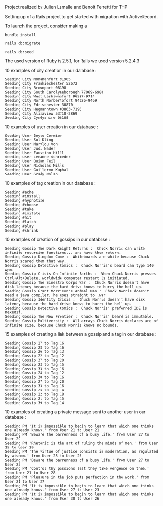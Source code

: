 Project realized by Julien Lamalle and Benoit Ferretti for THP

Setting up of a Rails project to get started with migration with ActiveRecord.

To launch the project, consider making a

```
bundle install
```
```
rails db:migrate
```
```
rails db:seed
```

The used version of Ruby is 2.5.1, for Rails we used version 5.2.4.3


10 examples of city creation in our database : 

```
Seeding City Monahanfurt 91905
Seeding City Frankiechester 52672
Seeding City Brownport 08398
Seeding City South Carolyneborough 77069-6980
Seeding City West Lashawnafurt 96587-9714
Seeding City North Norbertofort 94626-9469
Seeding City Edrischester 30870
Seeding City Hegmanntown 03863-7193
Seeding City Alizaview 53718-2869
Seeding City Cyndyshire 08188
```

10 examples of user creation in our database :

```
Seeding User Boyce Cormier
Seeding User Sol Kling
Seeding User Marylou Von
Seeding User Judi Nader
Seeding User Faustino Hilll
Seeding User Leeanne Schroeder
Seeding User Quinn Feil
Seeding User Nicholas Mills
Seeding User Guillermo Kuphal
Seeding User Grady Nolan
```


10 examples of tag creation in our database :

```
Seeding #ache
Seeding #install
Seeding #hypnotize
Seeding #choose
Seeding #take
Seeding #imitate
Seeding #hit
Seeding #latch
Seeding #play
Seeding #shrink
```

10 examples of creation of gossips in our database : 

```
Seeding Gossip The Dark Knight Returns :  Chuck Norris can write infinite recursion functions... and have them return.
Seeding Gossip Kingdom Come :  Whiteboards are white because Chuck Norris scared them that way.
Seeding Gossip Detective Comics :  Chuck Norris's beard can type 140 wpm.
Seeding Gossip Crisis On Infinite Earths :  When Chuck Norris presses Ctrl+Alt+Delete, worldwide computer restart is initiated.
Seeding Gossip The Sinestro Corps War :  Chuck Norris doesn't have disk latency because the hard drive knows to hurry the hell up.
Seeding Gossip Grant Morrison's Animal Man :  Chuck Norris doesn't need a java compiler, he goes straight to .war
Seeding Gossip Identity Crisis :  Chuck Norris doesn't have disk latency because the hard drive knows to hurry the hell up.
Seeding Gossip Detective Comics :  Chuck Norris' preferred IDE is hexedit.
Seeding Gossip The New Frontier :  Chuck Norris' beard is immutable.
Seeding Gossip Multiversity :  All arrays Chuck Norris declares are of infinite size, because Chuck Norris knows no bounds.
```


15 examples of creating a link between a gossip and a tag in our database :

```
Seeding Gossip 27 to Tag 16
Seeding Gossip 28 to Tag 16
Seeding Gossip 26 to Tag 13
Seeding Gossip 22 to Tag 12
Seeding Gossip 37 to Tag 20
Seeding Gossip 23 to Tag 15
Seeding Gossip 33 to Tag 16
Seeding Gossip 28 to Tag 12
Seeding Gossip 30 to Tag 16
Seeding Gossip 27 to Tag 20
Seeding Gossip 33 to Tag 16
Seeding Gossip 25 to Tag 14
Seeding Gossip 22 to Tag 18
Seeding Gossip 21 to Tag 15
Seeding Gossip 39 to Tag 14
```

10 examples of creating a private message sent to another user in our database :

```
Seeding PM 'It is impossible to begin to learn that which one thinks one already knows.' from User 21 to User 21
Seeding PM 'Beware the barrenness of a busy life.' from User 27 to User 29
Seeding PM 'Rhetoric is the art of ruling the minds of men.' from User 25 to User 29
Seeding PM 'The virtue of justice consists in moderation, as regulated by wisdom.' from User 25 to User 26
Seeding PM 'Beware the barrenness of a busy life.' from User 27 to User 25
Seeding PM 'Control thy passions lest they take vengence on thee.' from User 21 to User 28
Seeding PM 'Pleasure in the job puts perfection in the work.' from User 21 to User 27
Seeding PM 'It is impossible to begin to learn that which one thinks one already knows.' from User 27 to User 23
Seeding PM 'It is impossible to begin to learn that which one thinks one already knows.' from User 30 to User 26
```


